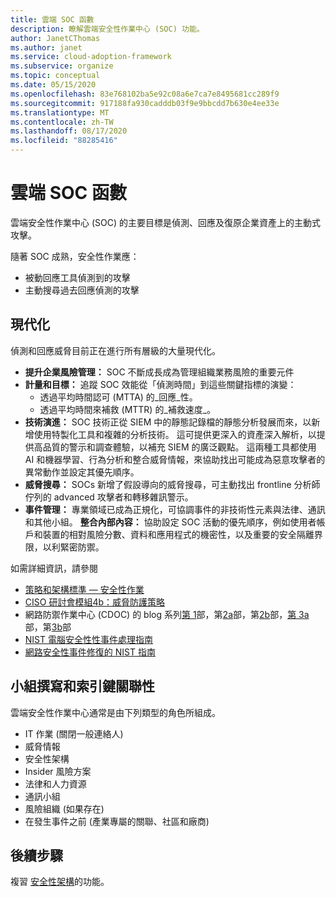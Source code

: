 ```yaml
---
title: 雲端 SOC 函數
description: 瞭解雲端安全性作業中心 (SOC) 功能。
author: JanetCThomas
ms.author: janet
ms.service: cloud-adoption-framework
ms.subservice: organize
ms.topic: conceptual
ms.date: 05/15/2020
ms.openlocfilehash: 83e768102ba5e92c08a6e7ca7e8495681cc289f9
ms.sourcegitcommit: 917188fa930cadddb03f9e9bbcdd7b630e4ee33e
ms.translationtype: MT
ms.contentlocale: zh-TW
ms.lasthandoff: 08/17/2020
ms.locfileid: "88285416"
---
```

<!-- docsTest:ignore "Cyber Defense Operations Center" -->
<!-- cSpell:ignore CISO MTTA MTTR SIEM NIST SOCs CDOC -->

# <a name="cloud-soc-functions"></a>雲端 SOC 函數

雲端安全性作業中心 (SOC) 的主要目標是偵測、回應及復原企業資產上的主動式攻擊。

隨著 SOC 成熟，安全性作業應：

- 被動回應工具偵測到的攻擊
- 主動搜尋過去回應偵測的攻擊

## <a name="modernization"></a>現代化

偵測和回應威脅目前正在進行所有層級的大量現代化。

- **提升企業風險管理：** SOC 不斷成長成為管理組織業務風險的重要元件
- **計量和目標：** 追蹤 SOC 效能從「偵測時間」到這些關鍵指標的演變：
  - 透過平均時間認可 (MTTA) 的_回應_性。
  - 透過平均時間來補救 (MTTR) 的_補救速度_。
- **技術演進：** SOC 技術正從 SIEM 中的靜態記錄檔的靜態分析發展而來，以新增使用特製化工具和複雜的分析技術。 這可提供更深入的資產深入解析，以提供高品質的警示和調查體驗，以補充 SIEM 的廣泛觀點。 這兩種工具都使用 AI 和機器學習、行為分析和整合威脅情報，來協助找出可能成為惡意攻擊者的異常動作並設定其優先順序。
- **威脅搜尋：** SOCs 新增了假設導向的威脅搜尋，可主動找出 frontline 分析師佇列的 advanced 攻擊者和轉移雜訊警示。
- **事件管理：** 專業領域已成為正規化，可協調事件的非技術性元素與法律、通訊和其他小組。
**整合內部內容：** 協助設定 SOC 活動的優先順序，例如使用者帳戶和裝置的相對風險分數、資料和應用程式的機密性，以及重要的安全隔離界限，以利緊密防禦。

 如需詳細資訊，請參閱

- [策略和架構標準 &mdash; 安全性作業](/security/compass/security-operations-videos-and-decks)
- [CISO 研討會模組4b：威脅防護策略](/security/ciso-workshop/ciso-workshop-module-4b)
- 網路防禦作業中心 (CDOC) 的 blog 系列[第 1](https://www.microsoft.com/security/blog/2019/02/21/lessons-learned-from-the-microsoft-soc-part-1-organization)部，第[2a](https://www.microsoft.com/security/blog/2019/04/23/lessons-learned-microsoft-soc-part-2-organizing-people)部，第[2b](https://www.microsoft.com/security/blog/2019/06/06/lessons-learned-from-the-microsoft-soc-part-2b-career-paths-and-readiness)部，[第 3a](https://www.microsoft.com/security/blog/2019/10/07/ciso-series-lessons-learned-from-the-microsoft-soc-part-3a-choosing-soc-tools)部，第[3b](https://www.microsoft.com/security/blog/2019/12/23/ciso-series-lessons-learned-from-the-microsoft-soc-part-3b-a-day-in-the-life)部
- [NIST 電腦安全性性事件處理指南](https://nvlpubs.nist.gov/nistpubs/SpecialPublications/NIST.SP.800-61r2.pdf)
- [網路安全性事件修復的 NIST 指南](https://nvlpubs.nist.gov/nistpubs/SpecialPublications/NIST.SP.800-184.pdf)

## <a name="team-composition-and-key-relationships"></a>小組撰寫和索引鍵關聯性

雲端安全性作業中心通常是由下列類型的角色所組成。

- IT 作業 (關閉一般連絡人) 
- 威脅情報
- 安全性架構
- Insider 風險方案
- 法律和人力資源
- 通訊小組
- 風險組織 (如果存在) 
- 在發生事件之前 (產業專屬的關聯、社區和廠商) 

## <a name="next-steps"></a>後續步驟

複習 [安全性架構](./cloud-security-architecture.md)的功能。